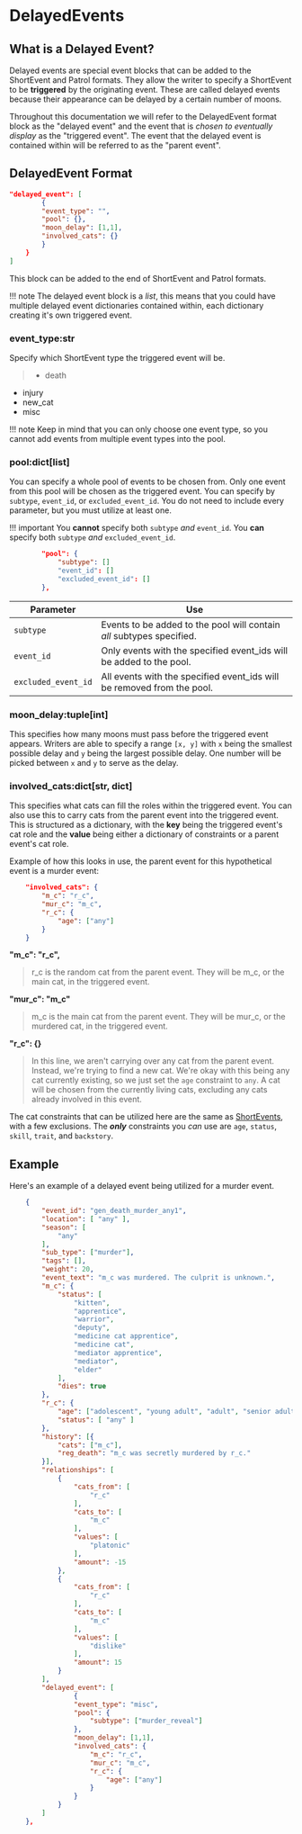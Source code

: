 # DelayedEvents

## What is a Delayed Event?

Delayed events are special event blocks that can be added to the ShortEvent and Patrol formats. They allow the writer to specify a ShortEvent to be **triggered** by the originating event. These are called delayed events because their appearance can be delayed by a certain number of moons.

Throughout this documentation we will refer to the DelayedEvent format block as the "delayed event" and the event that is *chosen to eventually display* as the "triggered event". The event that the delayed event is contained within will be referred to as the "parent event".

## DelayedEvent Format

```json
"delayed_event": [
        {
        "event_type": "",
        "pool": {},
        "moon_delay": [1,1],
        "involved_cats": {}
        }
    }
]
```

This block can be added to the end of ShortEvent and Patrol formats.

!!! note
    The delayed event block is a *list*, this means that you could have multiple delayed event dictionaries contained within, each dictionary creating it's own triggered event.

### event_type:str

Specify which ShortEvent type the triggered event will be. 

> * death
* injury
* new_cat
* misc

!!! note
    Keep in mind that you can only choose one event type, so you cannot add events from multiple event types into the pool.

### pool:dict[list]

You can specify a whole pool of events to be chosen from. Only one event from this pool will be chosen as the triggered event. You can specify by `subtype`, `event_id`, or `excluded_event_id`. You do not need to include every parameter, but you must utilize at least one.

!!! important
    You **cannot** specify both `subtype` *and* `event_id`. 
    You **can** specify both `subtype` *and* `excluded_event_id`.

```json
        "pool": {
            "subtype": []
            "event_id": []
            "excluded_event_id": []
        },
```

| Parameter           | Use                                                                    |
|---------------------|------------------------------------------------------------------------|
| `subtype`           | Events to be added to the pool will contain *all* subtypes specified.  |
| `event_id`          | Only events with the specified event_ids will be added to the pool.    |
| `excluded_event_id` | All events with the specified event_ids will be removed from the pool. |


### moon_delay:tuple[int]

This specifies how many moons must pass before the triggered event appears. Writers are able to specify a range `[x, y]` with `x` being the smallest possible delay and `y` being the largest possible delay.  One number will be picked between `x` and `y` to serve as the delay.  

### involved_cats:dict[str, dict]

This specifies what cats can fill the roles within the triggered event. You can also use this to carry cats from the parent event into the triggered event. This is structured as a dictionary, with the **key** being the triggered event's cat role and the **value** being either a dictionary of constraints or a parent event's cat role.

Example of how this looks in use, the parent event for this hypothetical event is a murder event:
```json linenums="1"
    "involved_cats": {
        "m_c": "r_c",
        "mur_c": "m_c", 
        "r_c": { 
            "age": ["any"] 
        }
    }
```
**"m_c": "r_c",**
> r_c is the random cat from the parent event. They will be m_c, or the main cat, in the triggered event. 

**"mur_c": "m_c"**
> m_c is the main cat from the parent event. They will be mur_c, or the murdered cat, in the triggered event.

**"r_c": {}**
> In this line, we aren't carrying over any cat from the parent event. Instead, we're trying to find a new cat. We're okay with this being any cat currently existing, so we just set the `age` constraint to `any`. A cat will be chosen from the currently living cats, excluding any cats already involved in this event.

The cat constraints that can be utilized here are the same as [ShortEvents](shortevents.md#r_cdictstr-various), with a few exclusions. The ***only*** constraints you *can* use are `age`, `status`, `skill`, `trait`, and `backstory`.

## Example

Here's an example of a delayed event being utilized for a murder event.

```json
    {
        "event_id": "gen_death_murder_any1",
        "location": [ "any" ],
        "season": [
            "any"
        ],
        "sub_type": ["murder"],
        "tags": [],
        "weight": 20,
        "event_text": "m_c was murdered. The culprit is unknown.",
        "m_c": {
            "status": [
                "kitten",
                "apprentice",
                "warrior",
                "deputy",
                "medicine cat apprentice",
                "medicine cat",
                "mediator apprentice",
                "mediator",
                "elder"
            ],
            "dies": true
        },
        "r_c": {
            "age": ["adolescent", "young adult", "adult", "senior adult"],
            "status": [ "any" ]
        },
        "history": [{
            "cats": ["m_c"],
            "reg_death": "m_c was secretly murdered by r_c."
        }],
        "relationships": [
            {
                "cats_from": [
                    "r_c"
                ],
                "cats_to": [
                    "m_c"
                ],
                "values": [
                    "platonic"
                ],
                "amount": -15
            },
            {
                "cats_from": [
                    "r_c"
                ],
                "cats_to": [
                    "m_c"
                ],
                "values": [
                    "dislike"
                ],
                "amount": 15
            }
        ],
        "delayed_event": [
                {
                "event_type": "misc",
                "pool": {
                    "subtype": ["murder_reveal"]
                },
                "moon_delay": [1,1],
                "involved_cats": {
                    "m_c": "r_c",
                    "mur_c": "m_c",
                    "r_c": {
                        "age": ["any"]
                    }
                }
            }
        ]
    },
```